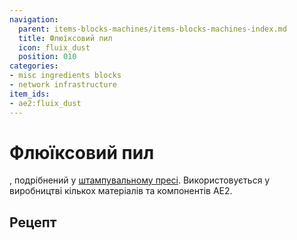 ```yaml
---
navigation:
  parent: items-blocks-machines/items-blocks-machines-index.md
  title: Флюїксовий пил
  icon: fluix_dust
  position: 010
categories:
- misc ingredients blocks
- network infrastructure
item_ids:
- ae2:fluix_dust
---
```


# Флюїксовий пил

<ItemImage id="fluix_dust" scale="4" />

<ItemLink id="fluix_crystal" />, подрібнений у [штампувальному пресі](inscriber.md). Використовується у виробництві кількох матеріалів та компонентів AE2.

## Рецепт

<RecipeFor id="fluix_dust" />
